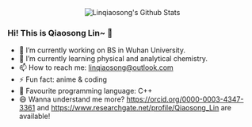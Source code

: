 <div align="center">
    <img align="center" src="https://github-readme-stats.vercel.app/api?username=Linqiaosong&show_icons=true&hide_border=true" alt="Linqiaosong's Github Stats"></img>
</div>

### Hi! This is Qiaosong Lin~ 👋

- 🔭 I’m currently working on BS in Wuhan University.
- 🌱 I’m currently learning physical and analytical chemistry.
- 📫 How to reach me: linqiaosong@outlook.com
- ⚡ Fun fact: anime & coding
- 💬 Favourite programming language: C++
- 😄 Wanna understand me more? https://orcid.org/0000-0003-4347-3361 and https://www.researchgate.net/profile/Qiaosong_Lin are available!

<!--
**Linqiaosong/Linqiaosong** is a ✨ _special_ ✨ repository because its `README.md` (this file) appears on your GitHub profile.

Here are some ideas to get you started:

- 🔭 I’m currently working on ...
- 🌱 I’m currently learning ...
- 👯 I’m looking to collaborate on ...
- 🤔 I’m looking for help with ...
- 💬 Ask me about ...
- 📫 How to reach me: ...
- 😄 Pronouns: ...
- ⚡ Fun fact: ...
-->



